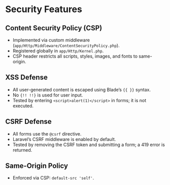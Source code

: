 # Security Features

## Content Security Policy (CSP)
- Implemented via custom middleware (`app/Http/Middleware/ContentSecurityPolicy.php`).
- Registered globally in `app/Http/Kernel.php`.
- CSP header restricts all scripts, styles, images, and fonts to same-origin.

## XSS Defense
- All user-generated content is escaped using Blade’s `{{ }}` syntax.
- No `{!! !!}` is used for user input.
- Tested by entering `<script>alert(1)</script>` in forms; it is not executed.

## CSRF Defense
- All forms use the `@csrf` directive.
- Laravel’s CSRF middleware is enabled by default.
- Tested by removing the CSRF token and submitting a form; a 419 error is returned.

## Same-Origin Policy
- Enforced via CSP: `default-src 'self'`.
